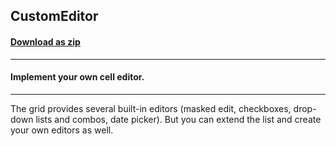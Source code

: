 ## CustomEditor
#### [Download as zip](https://minhaskamal.github.io/DownGit/#/home?url=https://github.com/GrapeCity/ComponentOne-WinForms-Samples/tree/master/NetFramework\FlexGrid\CS\CustomEditor)
____
#### Implement your own cell editor.
____
The grid provides several built-in editors (masked edit, checkboxes, drop-down lists and combos, date picker). But you can extend the list and create your own editors as well. 